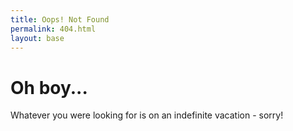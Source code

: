 ```yaml
---
title: Oops! Not Found
permalink: 404.html
layout: base
---
```


# Oh boy...

Whatever you were looking for is on an indefinite vacation - sorry!
